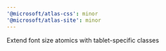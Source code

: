 ```yaml
---
'@microsoft/atlas-css': minor
'@microsoft/atlas-site': minor
---
```


Extend font size atomics with tablet-specific classes
